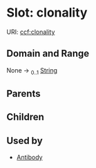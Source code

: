 
# Slot: clonality



URI: [ccf:clonality](http://purl.org/ccf/clonality)


## Domain and Range

None &#8594;  <sub>0..1</sub> [String](types/String.md)

## Parents


## Children


## Used by

 * [Antibody](Antibody.md)
